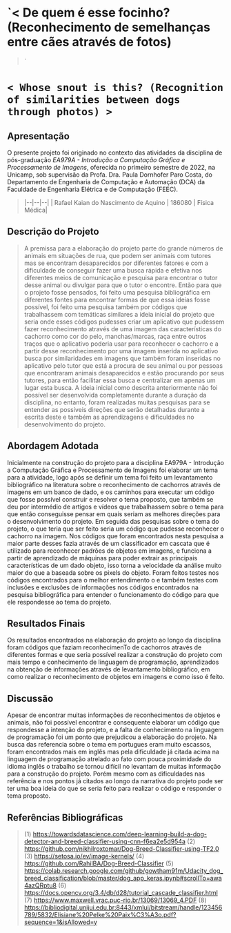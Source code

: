 # `< De quem é esse focinho? (Reconhecimento de semelhanças entre cães através de fotos)
 >`
# `< Whose snout is this? (Recognition of similarities between dogs through photos) >`
 
## Apresentação
 
O presente projeto foi originado no contexto das atividades da disciplina de pós-graduação *EA979A - Introdução a Computação Gráfica e Processamento de Imagens*,
oferecida no primeiro semestre de 2022, na Unicamp, sob supervisão da Profa. Dra. Paula Dornhofer Paro Costa, do Departamento de Engenharia de Computação e Automação (DCA) da Faculdade de Engenharia Elétrica e de Computação (FEEC).
 
> |--|--|--|
> | Rafael Kaian do Nascimento de Aquino | 186080  | Física Médica|
 
 
## Descrição do Projeto
> A premissa para a elaboração do projeto parte do grande números de animais em situações de rua, que podem ser animais com tutores mas se encontram desaparecidos por diferentes fatores e com a dificuldade de conseguir fazer uma busca rápida e efetiva nos diferentes meios de comunicação e pesquisa para encontrar o tutor desse animal ou divulgar para que o tutor o encontre. Então para que o projeto fosse pensados, foi feito uma pesquisa bibliográfica em diferentes fontes para encontrar formas de que essa ideias fosse possível, foi feito uma pesquisa também por códigos que trabalhassem com temáticas similares a ideia inicial do projeto que seria onde esses códigos pudesses criar um aplicativo que pudessem fazer reconhecimento através de uma imagem das características do cachorro como cor do pelo, manchas/marcas, raça entre outros traços que o aplicativo poderia usar para reconhecer o cachorro e a partir desse reconhecimento por uma imagem inserida no aplicativo busca por similaridades em imagens que também foram inseridas no aplicativo pelo tutor que está a procura de seu animal ou por pessoas que encontraram animais desaparecidos e estão procurando por seus tutores, para então facilitar essa busca e centralizar em apenas um lugar esta busca. A ideia inicial como descrita anteriormente não foi possível ser desenvolvida completamente durante a duração da disciplina, no entanto, foram realizadas muitas pesquisas para se entender as possíveis direções que serão detalhadas durante a escrita deste e também as aprendizagens e dificuldades no desenvolvimento do projeto.

## Abordagem Adotada
Inicialmente na construção do projeto para a disciplina EA979A - Introdução a Computação Gráfica e Processamento de Imagens foi elaborar um tema para a atividade, logo após se definir um tema foi feito um levantamento bibliográfico na literatura sobre o reconhecimento de cachorros através de imagens em um banco de dado, e os caminhos para executar um código que fosse possível construir e resolver o tema proposto, que também se deu por intermédio de artigos e vídeos que trabalhassem sobre o tema para que então conseguisse pensar em quais seriam as melhores direções para o desenvolvimento do projeto. 
Em seguida das pesquisas sobre o tema do projeto, o que teria que ser feito seria um código que pudesse reconhecer o cachorro na imagem. Nos códigos que foram encontrados nesta pesquisa a maior parte desses fazia através de um classificador em cascata que é utilizado para reconhecer padrões de objetos em imagens, e funciona a partir de aprendizado de máquinas para poder extrair as principais características de um dado objeto, isso torna a velocidade da análise muito maior do que a baseada sobre os pixels do objeto. 
Foram feitos testes nos códigos encontrados para o  melhor entendimento o e também testes com inclusões e exclusões de informações nos códigos encontrados na pesquisa bibliográfica para entender o funcionamento do código para que ele respondesse ao tema do projeto.
 
## Resultados Finais

Os resultados encontrados na elaboração do projeto ao longo da disciplina foram códigos que faziam reconhecimenTo de cachorros através de diferentes formas e que seria possível realizar a construção do projeto com mais tempo e conhecimento de linguagem de programação, aprendizados na obtenção de informações através de levantamento bibliográfico, em como realizar o reconhecimento de objetos em imagens e como isso é feito.

 
## Discussão

Apesar de encontrar muitas informações de reconhecimentos de objetos e animais, não foi possível encontrar e consequente elaborar um código que respondesse a intenção do projeto, e a falta de conhecimento na linguagem de programação foi um ponto que prejudicou a elaboração do projeto.
Na busca das referencia sobre o tema em portugues eram muito escassos, foram encontrados mais em inglês mas pela dificuldade já citada acima na linguagem de programação atrelado ao fato com pouca proximidade do idioma inglês o trabalho se tornou  difícil no levantam de  muitas informação para a construção do projeto. 
Porém mesmo com as dificuldades nas referência e nos pontos já citados ao longo da narrativa do projeto pode ser ter uma boa ideia do que se seria feito para realizar o código e responder o tema proposto.


 
## Referências Bibliográficas

> (1) https://towardsdatascience.com/deep-learning-build-a-dog-detector-and-breed-classifier-using-cnn-f6ea2e5d954a
> (2) https://github.com/nikhilroxtomar/Dog-Breed-Classifier-using-TF2.0
> (3) https://setosa.io/ev/image-kernels/
> (4) https://github.com/RahilBA/Dog-Breed-Classifier
> (5) https://colab.research.google.com/github/gowtham91m/Udacity_dog_breed_classification/blob/master/dog_app_keras.ipynb#scrollTo=awa4azQRptu8
> (6) https://docs.opencv.org/3.4/db/d28/tutorial_cascade_classifier.html
> (7) https://www.maxwell.vrac.puc-rio.br/13069/13069_4.PDF
> (8) https://bibliodigital.unijui.edu.br:8443/xmlui/bitstream/handle/123456789/5832/Elisiane%20Pelke%20Paix%C3%A3o.pdf?sequence=1&isAllowed=y



